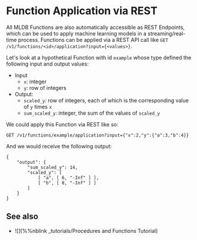 # Function Application via REST

All MLDB Functions are also automatically accessible as REST Endpoints, which can be used to apply machine learning models in a streaming/real-time process. Functions can be applied via a REST API call like `GET /v1/functions/<id>/application?input={<values>}`.

Let's look at a hypothetical Function with id `example` whose type defined the following input and output values:

* Input
  * `x`: integer
  * `y`: row of integers
* Output:
  * `scaled_y`: row of integers, each of which is the corresponding value of `y` times `x`
  * `sum_scaled_y`: integer, the sum of the values of `scaled_y`
  
We could apply this Function via REST like so:

```
GET /v1/functions/example/application?input={"x":2,"y":{"a":3,"b":4}}
```

And we would receive the following output:

```
{
    "output": {
        "sum_scaled_y": 14,
        "scaled_y": [
            [ "a", [ 6, "-Inf" ] ], 
            [ "b", [ 8, "-Inf" ] ]
        ]
    }
}
```

## See also

* ![](%%nblink _tutorials/Procedures and Functions Tutorial) 
